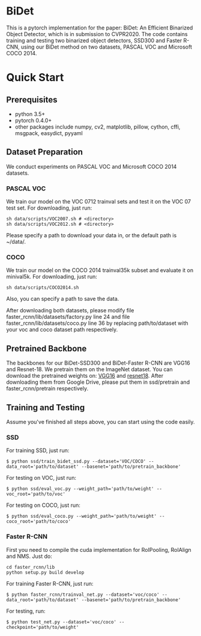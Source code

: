 # BiDet
This is a pytorch implementation for the paper: BiDet: An Efficient Binarized Object Detector, which is in submission to CVPR2020. The code contains training and testing two binarized object detectors, SSD300 and Faster R-CNN, using our BiDet method on two datasets, PASCAL VOC and Microsoft COCO 2014.

# Quick Start
## Prerequisites
- python 3.5+
- pytorch 0.4.0+
- other packages include numpy, cv2, matplotlib, pillow, cython, cffi, msgpack, easydict, pyyaml

## Dataset Preparation
We conduct experiments on PASCAL VOC and Microsoft COCO 2014 datasets.  
### PASCAL VOC
We train our model on the VOC 0712 trainval sets and test it on the VOC 07 test set. For downloading, just run:  

```shell
sh data/scripts/VOC2007.sh # <directory>
sh data/scripts/VOC2012.sh # <directory>
```

Please specify a path to download your data in, or the default path is ~/data/.  
### COCO
We train our model on the COCO 2014 trainval35k subset and evaluate it on minival5k. For downloading, just run:  

```shell
sh data/scripts/COCO2014.sh
```

Also, you can specify a path to save the data.  

After downloading both datasets, please modify file faster_rcnn/lib/datasets/factory.py line 24 and file faster_rcnn/lib/datasets/coco.py line 36 by replacing path/to/dataset with your voc and coco dataset path respectively.  

## Pretrained Backbone
The backbones for our BiDet-SSD300 and BiDet-Faster R-CNN are VGG16 and Resnet-18. We pretrain them on the ImageNet dataset. You can download the pretrained weights on: [VGG16](https://drive.google.com/file/d/1K0hJasYqeUnz82FcB2XnCca8vzsLQcBv/view?usp=sharing) and [resnet18](https://drive.google.com/file/d/1SB5oPbGX-MBwjv0QHBbgVRKVpb-3VY00/view?usp=sharing). After downloading them from Google Drive, please put them in ssd/pretrain and faster_rcnn/pretrain respectively.  

## Training and Testing
Assume you've finished all steps above, you can start using the code easily.  

### SSD
For training SSD, just run:  

```shell
$ python ssd/train_bidet_ssd.py --dataset='VOC/COCO' --data_root='path/to/dataset' --basenet='path/to/pretrain_backbone'
```

For testing on VOC, just run:  

```shell
$ python ssd/eval_voc.py --weight_path='path/to/weight' --voc_root='path/to/voc'
```

For testing on COCO, just run:  

```shell
$ python ssd/eval_coco.py --weight_path='path/to/weight' --coco_root='path/to/coco'
```

### Faster R-CNN
First you need to compile the cuda implementation for RoIPooling, RoIAlign and NMS. Just do:  

```shell
cd faster_rcnn/lib
python setup.py build develop
```


For training Faster R-CNN, just run:  

```shell
$ python faster_rcnn/trainval_net.py --dataset='voc/coco' --data_root='path/to/dataset' --basenet='path/to/pretrain_backbone'
```

For testing, run:  

```shell
$ python test_net.py --dataset='voc/coco' --checkpoint='path/to/weight'
```
